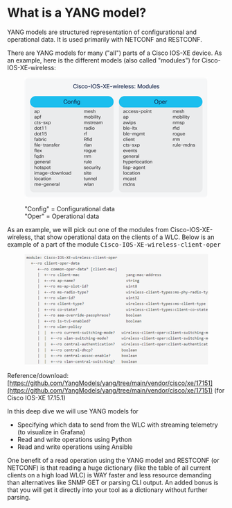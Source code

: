 # What is a YANG model?

YANG models are structured representation of configurational and operational data. It is used primarily with NETCONF and RESTCONF.&#x20;

There are YANG models for many ("all") parts of a Cisco IOS-XE device. As an example, here is the different models (also called "modules") for Cisco-IOS-XE-wireless:

<figure><img src="../../.gitbook/assets/image (73).png" alt="" width="549"><figcaption><p>"Config" = Configurational data<br>"Oper" = Operational data</p></figcaption></figure>

As an example, we will pick out one of the modules from Cisco-IOS-XE-wireless, that show operational data on the clients of a WLC. Below is an example of a part of the module <kbd>Cisco-IOS-XE-wireless-client-oper</kbd>

<figure><img src="../../.gitbook/assets/image (62).png" alt=""><figcaption></figcaption></figure>

Reference/download: [https://github.com/YangModels/yang/tree/main/vendor/cisco/xe/17151](https://github.com/YangModels/yang/tree/main/vendor/cisco/xe/17151) (for Cisco IOS-XE 17.15.1)

In this deep dive we will use YANG models for

* Specifying which data to send from the WLC with streaming telemetry (to visualize in Grafana)
* Read and write operations using Python
* Read and write operations using Ansible

One benefit of a read operation using the YANG model and RESTCONF (or NETCONF) is that reading a huge dictionary (like the table of all current clients on a high load WLC) is WAY faster and less resource demanding than alternatives like SNMP GET or parsing CLI output. An added bonus is that you will get it directly into your tool as a dictionary without further parsing.

